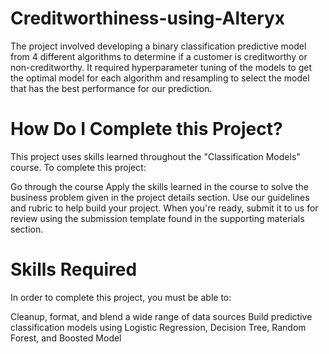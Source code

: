 # Creditworthiness-using-Alteryx

The project involved developing a binary classification predictive model from 4 different algorithms to determine if a customer is creditworthy or non-creditworthy.
It required hyperparameter tuning of the models to get the optimal model for each algorithm and resampling to select the model that has the best performance for our prediction.

# How Do I Complete this Project?
This project uses skills learned throughout the "Classification Models" course. To complete this project:

Go through the course
Apply the skills learned in the course to solve the business problem given in the project details section.
Use our guidelines and rubric to help build your project.
When you're ready, submit it to us for review using the submission template found in the supporting materials section.

# Skills Required
In order to complete this project, you must be able to:

Cleanup, format, and blend a wide range of data sources
Build predictive classification models using Logistic Regression, Decision Tree, Random Forest, and Boosted Model


